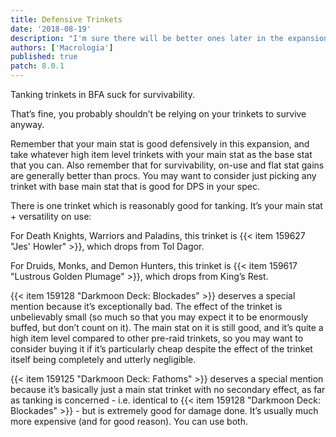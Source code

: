 ```yaml
---
title: Defensive Trinkets
date: '2018-08-19'
description: "I'm sure there will be better ones later in the expansion."
authors: ['Macrologia']
published: true
patch: 8.0.1
---
```


Tanking trinkets in BFA suck for survivability.

That’s fine, you probably shouldn’t be relying on your trinkets to survive anyway.

Remember that your main stat is good defensively in this expansion, and take whatever high item level trinkets with your main stat as the base stat that you can. Also remember that for survivability, on-use and flat stat gains are generally better than procs. You may want to consider just picking any trinket with base main stat that is good for DPS in your spec.

There is one trinket which is reasonably good for tanking. It’s your main stat + versatility on use:

For Death Knights, Warriors and Paladins, this trinket is {{< item 159627 "Jes' Howler" >}}, which drops from Tol Dagor.

For Druids, Monks, and Demon Hunters, this trinket is {{< item 159617 "Lustrous Golden Plumage" >}}, which drops from King’s Rest.

{{< item 159128 "Darkmoon Deck: Blockades" >}} deserves a special mention because it’s exceptionally bad. The effect of the trinket is unbelievably small (so much so that you may expect it to be enormously buffed, but don’t count on it). The main stat on it is still good, and it’s quite a high item level compared to other pre-raid trinkets, so you may want to consider buying it if it’s particularly cheap despite the effect of the trinket itself being completely and utterly negligible.

{{< item 159125 "Darkmoon Deck: Fathoms" >}} deserves a special mention because it’s basically just a main stat trinket with no secondary effect, as far as tanking is concerned - i.e. identical to {{< item 159128 "Darkmoon Deck: Blockades" >}} - but is extremely good for damage done. It’s usually much more expensive (and for good reason). You can use both.
